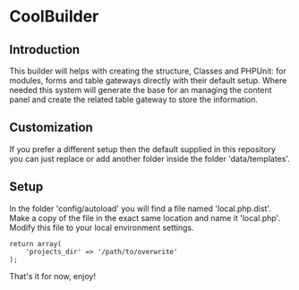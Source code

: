 CoolBuilder
=======================

Introduction
------------
This builder will helps with creating the structure, Classes and PHPUnit: for modules, forms and table gateways directly with their  default setup. Where needed this system will generate the base for an managing the content panel and create the related table gateway to store the information.

Customization
------------
If you prefer a different setup then the default supplied in this repository you can just replace or add another folder inside the folder 'data/templates'.

Setup
------------
In the folder 'config/autoload' you will find a file named 'local.php.dist'. Make a copy of the file in the exact same location and name it 'local.php'. Modify this file to your local environment settings.

```
return array(
	'projects_dir' => '/path/to/overwrite'
);
```

That's it for now, enjoy!
